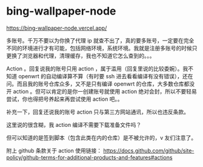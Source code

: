# bing-wallpaper-node

https://bing-wallpaper-node.vercel.app/

多账号。千万不要以为你换了代理 ip 就查不出了，真的要多账号，一定要在完全不同的环境进行才有可能，包括网络环境，系统环境。我就是注册多账号的时候只更换了浏览器和代理，清理缓存，我也不知道它怎么查到的。。。

Action 。回复说我的账号只用 action ，属于滥用（回复里说的比较委婉）。我不知道 openwrt 的自动编译算不算（有时要 ssh 进去看看编译有没有错误），还在问。而且我的账号仓库众多，又不是只有编译 openwrt 的仓库，大多数仓库都没开 action 。但可以肯定的是你一创建账号就使用 action 绝对会封，所以不要轻易尝试，你也得把号养起来再尝试使用 action 吧。。

补充一下，回复还说我的账号 action 只与第三方网站通讯，所以也违反条款。

这里说的很含糊，我 action 编译不需要下载准备文件吗？

但可以知道的是签到脚本（包含此类在内的仓库）是不被允许的，v 友们注意了。

附上 github 条款关于 action 使用链接：
https://docs.github.com/github/site-policy/github-terms-for-additional-products-and-features#actions
